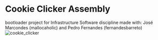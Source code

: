 # Cookie Clicker Assembly
 bootloader project for Infrastructure Software discipline
 made with: José Marcondes (mallocaholic) and Pedro Fernandes (fernandesbarreto)
![cookie_clicker](https://user-images.githubusercontent.com/51211994/173255653-1f54f73d-b0aa-48ff-b7e2-ee70dba4ec53.png)
